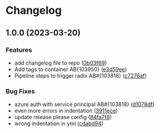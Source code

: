 # Changelog

## 1.0.0 (2023-03-20)


### Features

* add changelog file to repo ([0b03f69](https://github.com/equinor/spinedatasheetapi/commit/0b03f698f92bffe32221f6bf97f56b1413a0a209))
* Add tags to container AB{103950} ([e3d59ee](https://github.com/equinor/spinedatasheetapi/commit/e3d59ee75ec1a44680cc7ba88a1512e428fdd8dc))
* Pipeline steps to trigger radix AB#{103818} ([c7276af](https://github.com/equinor/spinedatasheetapi/commit/c7276af91a6733c7ad8572a7d8ef910d766cbb76))


### Bug Fixes

* azure auth with service principal AB#{103818} ([d1078df](https://github.com/equinor/spinedatasheetapi/commit/d1078dfff3e792a8373c9e44324c478ef13be31d))
* even more errors in indentation ([3911ece](https://github.com/equinor/spinedatasheetapi/commit/3911ece2f6f3acac0d829cb6ec93056b67117486))
* update release please config ([84fa7f8](https://github.com/equinor/spinedatasheetapi/commit/84fa7f83d18f80a1ab0433fd593627c07e6be9f2))
* wrong indentation in yml ([cdabd94](https://github.com/equinor/spinedatasheetapi/commit/cdabd946975f8df8b4ce255ceb908cd4fe2eda52))
